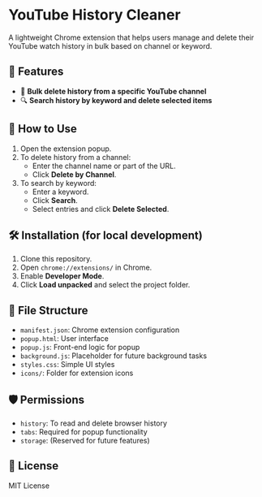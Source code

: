# YouTube History Cleaner

A lightweight Chrome extension that helps users manage and delete their YouTube watch history in bulk based on channel or keyword.

## 🔧 Features

- 🧹 **Bulk delete history from a specific YouTube channel**
- 🔍 **Search history by keyword and delete selected items**

## 🚀 How to Use

1. Open the extension popup.
2. To delete history from a channel:
   - Enter the channel name or part of the URL.
   - Click **Delete by Channel**.
3. To search by keyword:
   - Enter a keyword.
   - Click **Search**.
   - Select entries and click **Delete Selected**.

## 🛠 Installation (for local development)

1. Clone this repository.
2. Open `chrome://extensions/` in Chrome.
3. Enable **Developer Mode**.
4. Click **Load unpacked** and select the project folder.

## 📂 File Structure

- `manifest.json`: Chrome extension configuration
- `popup.html`: User interface
- `popup.js`: Front-end logic for popup
- `background.js`: Placeholder for future background tasks
- `styles.css`: Simple UI styles
- `icons/`: Folder for extension icons

## 🛡 Permissions

- `history`: To read and delete browser history
- `tabs`: Required for popup functionality
- `storage`: (Reserved for future features)

## 📜 License

MIT License
